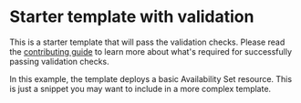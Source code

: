 # Starter template with validation

This is a starter template that will pass the validation checks. Please read the [contributing guide](https://github.com/Azure/azure-quickstart-templates#contributing-guide) to learn more about what's required for successfully passing validation checks. 

In this example, the template deploys a basic Availability Set resource. This is just a snippet you may want to include in a more complex template.
